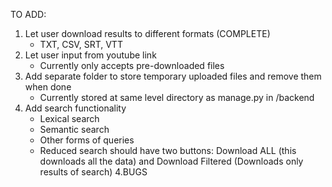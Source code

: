 TO ADD:

1. Let user download results to different formats (COMPLETE)
   - TXT, CSV, SRT, VTT
2. Let user input from youtube link
   - Currently only accepts pre-downloaded files
3. Add separate folder to store temporary uploaded files and remove them when done
   - Currently stored at same level directory as manage.py in /backend
4. Add search functionality
   - Lexical search
   - Semantic search
   - Other forms of queries
   - Reduced search should have two buttons: Download ALL (this downloads all the data) and Download Filtered (Downloads only results of search)
     4.BUGS
